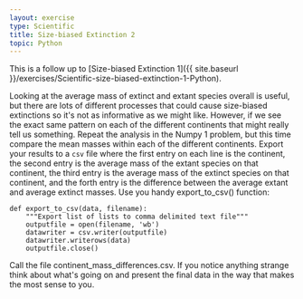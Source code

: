 ```yaml
---
layout: exercise
type: Scientific
title: Size-biased Extinction 2
topic: Python
---
```


This is a follow up to [Size-biased Extinction 1]({{ site.baseurl }}/exercises/Scientific-size-biased-extinction-1-Python).

Looking at the average mass of extinct and extant species overall is
useful, but there are lots of different processes that could cause
size-biased extinctions so it's not as informative as we might like.
However, if we see the exact same pattern on each of the different
continents that might really tell us something. Repeat the analysis in
the Numpy 1 problem, but this time compare the mean masses within each
of the different continents. Export your results to a `csv` file where the
first entry on each line is the continent, the second entry is the
average mass of the extant species on that continent, the third entry is
the average mass of the extinct species on that continent, and the forth
entry is the difference between the average extant and average extinct
masses. Use you handy export\_to\_csv() function:

```
def export_to_csv(data, filename):
    """Export list of lists to comma delimited text file"""
    outputfile = open(filename, 'wb')
    datawriter = csv.writer(outputfile)
    datawriter.writerows(data)
    outputfile.close()
```

Call the file continent\_mass\_differences.csv. If you notice anything
strange think about what's going on and present the final data in the
way that makes the most sense to you.

